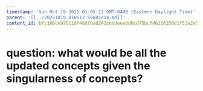 ```yaml
---
timestamp: 'Sun Oct 19 2025 01:05:12 GMT-0400 (Eastern Daylight Time)'
parent: '[[../20251019_010512.56841c14.md]]'
content_id: bfc106ce97b11df48df8ad241ceddeee0d0cd75bcfd6216250d1f52e2e5525c2
---
```


# question: what would be all the updated concepts given the singularness of concepts?
